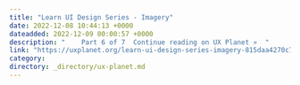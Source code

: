 ```yaml
---
title: "Learn UI Design Series - Imagery"
date: 2022-12-08 10:44:13 +0000
dateadded: 2022-12-09 00:00:57 +0000
description: "    Part 6 of 7  Continue reading on UX Planet »  "
link: "https://uxplanet.org/learn-ui-design-series-imagery-815daa4270c7?source=rss----819cc2aaeee0---4"
category:
directory: _directory/ux-planet.md
---
```

